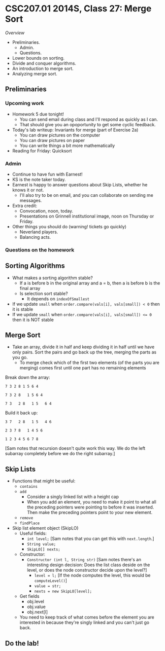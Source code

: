 CSC207.01 2014S, Class 27: Merge Sort
=====================================

_Overview_

* Preliminaries.
    * Admin.
    * Questions.
* Lower bounds on sorting.
* Divide and conquer algorithms.
* An introduction to merge sort.
* Analyzing merge sort.

Preliminaries
-------------

### Upcoming work

* Homework 5 due tonight!
    * You can send email during class and I'll respond as quickly as 
      I can.
    * That should give you an opoportunity to get some cyclic feedback.
* Today's lab writeup: Invariants for merge (part of Exercise 2a)
    * You can draw pictures on the computer
    * You can draw pictures on paper
    * You can write things a bit more mathematically
* Reading for Friday: Quicksort

### Admin

* Continue to have fun with Earnest!
* KS is the note taker today.
* Earnest is happy to answer questions about Skip Lists, whether he knows
  it or not.
    * I'll also try to be on email, and you can collaborate on sending
      me messages.
* Extra credit: 
    * Convocation, noon, today.
    * Presentations on Grinnell institutional image, noon on Thursday or Friday.
* Other things you should do (warning! tickets go quickly)
    * Neverland players.
    * Balancing acts.

### Questions on the homework

Sorting Algorithms 
-------------------

* What makes a sorting algorithm stable?
    * If a is before b in the original array and a = b, then a is before b is the final array
    * Is selection sort stable?
        * It depends on `indexOfSmallest`
* If we update `small` when `order.compare(vals[i], vals[small]) < 0` 
  then it is stable 
* If we update `small` when `order.compare(vals[i], vals[small]) <= 0`
   then it is NOT stable 

Merge Sort
----------

* Take an array, divide it in half and keep dividing it in half until
  we have only pairs. Sort the pairs and go back up the tree, merging the
  parts as you go.
    * To merge check which of the first two elements (of the parts you
      are merging) comes first until one part has no remaining elements

Break down the array:

    7 3 2 8 1 5 6 4

    7 3 2 8   1 5 6 4

    7 3   2 8   1 5   6 4

Build it back up:

    3 7   2 8   1 5   4 6

    2 3 7 8   1 4 5 6

    1 2 3 4 5 6 7 8

[Sam notes that recursion doesn't quite work this way.  We do the left
 subarray completely before we do the right subarray.]

Skip Lists
----------

* Functions that might be useful:
    * `contains`
    * `add` 
        * Consider a singly linked list with a height cap
        * When you add an element, you need to make it point to what all the preceding pointers were pointing to before it was inserted. Then make the preceding pointers point to your new element. 
    * `remove`
    * `findPlace`
* Skip list element object (SkipLO)
    * Useful fields: 
        * `int level;`  [Sam notes that you can get this with `next.length`.]
        * `String value;`
        * `SkipLO[] nexts;`
    * Constructor:
        * `Constructor (int l, String str)` [Sam notes there's an interesting design decision: Does the list class deside on the level, or does the node constructor decide upon the level?]
            * `level = l;` [If the node computes the level, this would be `computeLevel()`]
            * `value = str;`
            * `nexts = new SkipLO[level];`
    * Get fields
        * obj.level
        * obj.value
        * obj.next[l]
    * You need to keep track of what comes before the element you are interested in because they're singly linked and you can't just go back. 

Do the lab!
-----------

